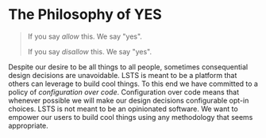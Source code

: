 # The Philosophy of YES

> If you say *allow* this. We say "yes".
>
> If you say *disallow* this. We say "yes".

Despite our desire to be all things to all people, sometimes consequential design decisions are unavoidable.
LSTS is meant to be a platform that others can leverage to build cool things.
To this end we have committed to a policy of *configuration over code*.
Configuration over code means that whenever possible we will make our design decisions configurable opt-in choices.
LSTS is not meant to be an opinionated software.
We want to empower our users to build cool things using any methodology that seems appropriate.
